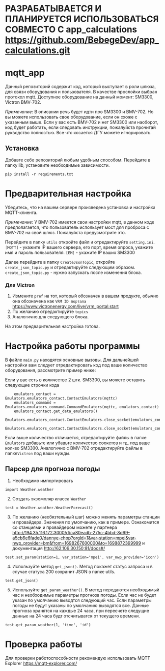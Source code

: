 # РАЗРАБАТЫВАЕТСЯ И ПЛАНИРУЕТСЯ ИСПОЛЬЗОВАТЬСЯ СОВМЕСТО С app_calculations https://github.com/BebegeDev/app_calculations.git
# mqtt_app #
Данный репозиторий содержит код, который выступает в роли шлюза, для связи оборудования и пользователя. В качестве прослойки выбран протокол mqtt. 
Доступное оборудование на данный момент: SM3300, Victron BMV-702.

*Примечание*: В описании речь будет идти про SM3300 и BMV-702. Но вы можете использовать свое оборудование, если он схоже с указанным выше. Если у вас есть BMV-702 и нет SM3300 или наоборот, код будет работать, если следовать инструкции, пожалуйста прочитай рукводство полностью. Все что косается ДГУ можете игнорировать.

## Установка ##
Добавте себе репозиторий любым удобным способом. Перейдите в папку lib, установите необходимые зависимости.

```
pip install -r requirements.txt
```

# Предварительная настройка #
Убедитесь, что на вашем сервере произведена установка и настройка MQTT-клиента.

*Примечание*: У BMV-702 имеется свои настройки mqtt, в данном коде предполагается, что пользователь использует мост для проброса с BMV-702 на свой шлюз. Пожалуйста предусмотрите это.

Перейдите в папку `utils` откройте файл и отредактируйте `setting.ini`.
`[MQTT]` - укажите IP вашего сервера, его порт, время опроса, укажите имя и пароль пользователя.
`[EM]` - укажите IP ваших SM3300


Далее перейдите в папку `CreateJsonTopic`, откройте `create_json_topic.py` и отредактируйте следующим образом.
`create_json_topic.py` - нужно запускать после изменения блока.
### Для Victron
1. Измените `pref` на тот, который обозначен в вашем продукте, обычно она обозначена как `VRM ID портала` <https://www.victronenergy.com/live/vrm_portal:start>
2. По желанию отредактируйте `topics`
3. Аналогично для следующего блока.


На этом предварительная настройка готова.

# Настройка работы программы #
В файле `main.py` находятся основные вызовы. Для дальнейшей настройки вам следует отредактировать код под ваше количество оборудования, рассмотрите пример ниже:

Если у вас есть в количестве 2 штк. SM3300, вы можете оставить следующие строчки кода 
```
    emulators_contact = Emulators.emulators_contact.ContactEmulators(mqttc)
    emulators_command = Emulators.emulators_command.CommandEmulators(mqttc, emulators_contact)
    emulators_contact.get_data_emulators()
    Emulators.emulators_contact.ContactEmulators.close_socket(emulators_contact.supplySocket_1)
    Emulators.emulators_contact.ContactEmulators.close_socket(emulators_contact.supplySocket_2)
```
Если выше количество отличается, отредактируйте файлы в папке `Emulators` добавьте или убавьте количество соокетов и тд. под ваше кол-во SM3300.
Аналогично с BMV-702 отредактируйте файлы в папке`Victron` под ваши нужды.

## Парсер для прогноза погоды
1. Необходимо импортировать
```
import Weather.weather
```
2. Создать экземпляр класса ```Weather``` 
```
test = Weather.weather.WeatherForecast()
```
3. По желанию (необязтельный шаг) можно менять параметры станции и провайдера. Значения по умолчанию, как в примере. Ознакомится со станциями и провайдером можете у партнера http://194.35.116.172:3000/d/ca80eadb-275c-4bbd-8d69-a5cb6e6fade0/dannye-chpp?orgId=1&var-station=mpei&var-nwp_provider=bm&from=1698267600000&to=1698872399999 и документация http://62.109.30.150:81/docs#/
```
test.set_param(station=1, var_station='mpei', var_nwp_provider='icon')
```
4. Используйте метод ```get_json()```. Метод покажет статус запроса и в случае статуса 200 сохранит JSON в папке utils.
```
test.get_json()
```
5. Используйте ```get_param_weather()```. В метод передаются необходимый час и необходимые параметры прогноза погоды. Если час не будет указан по умолчанию выводтся следующий час. Если параметры погоды не будут указаны по умолчанию выводятся все.
Данные прогноза хранятся на каждые 24 часа, при пересчете следущие данные на 24 часа будт отсчитыватся от текущего времени.
```
test.get_param_weather(1, 'time', 'id')
```

# Проверка работы
Для проверки работоспособности рекомендую использовать MQTT Explorer <https://mqtt-explorer.com/>
